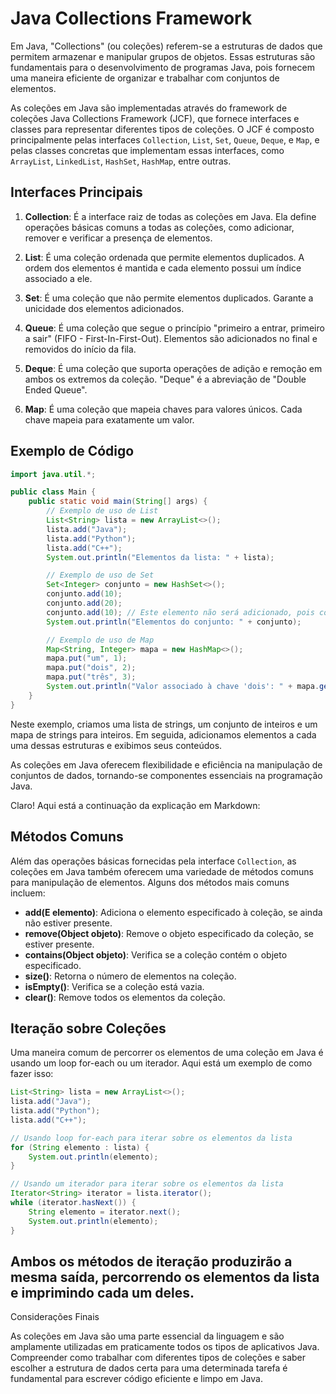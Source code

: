 # Java Collections Framework

Em Java, "Collections" (ou coleções) referem-se a estruturas de dados que permitem armazenar e manipular grupos de objetos. Essas estruturas são fundamentais para o desenvolvimento de programas Java, pois fornecem uma maneira eficiente de organizar e trabalhar com conjuntos de elementos.

As coleções em Java são implementadas através do framework de coleções Java Collections Framework (JCF), que fornece interfaces e classes para representar diferentes tipos de coleções. O JCF é composto principalmente pelas interfaces `Collection`, `List`, `Set`, `Queue`, `Deque`, e `Map`, e pelas classes concretas que implementam essas interfaces, como `ArrayList`, `LinkedList`, `HashSet`, `HashMap`, entre outras.

## Interfaces Principais

1. **Collection**: É a interface raiz de todas as coleções em Java. Ela define operações básicas comuns a todas as coleções, como adicionar, remover e verificar a presença de elementos.

2. **List**: É uma coleção ordenada que permite elementos duplicados. A ordem dos elementos é mantida e cada elemento possui um índice associado a ele.

3. **Set**: É uma coleção que não permite elementos duplicados. Garante a unicidade dos elementos adicionados.

4. **Queue**: É uma coleção que segue o princípio "primeiro a entrar, primeiro a sair" (FIFO - First-In-First-Out). Elementos são adicionados no final e removidos do início da fila.

5. **Deque**: É uma coleção que suporta operações de adição e remoção em ambos os extremos da coleção. "Deque" é a abreviação de "Double Ended Queue".

6. **Map**: É uma coleção que mapeia chaves para valores únicos. Cada chave mapeia para exatamente um valor.

## Exemplo de Código

```java
import java.util.*;

public class Main {
    public static void main(String[] args) {
        // Exemplo de uso de List
        List<String> lista = new ArrayList<>();
        lista.add("Java");
        lista.add("Python");
        lista.add("C++");
        System.out.println("Elementos da lista: " + lista);

        // Exemplo de uso de Set
        Set<Integer> conjunto = new HashSet<>();
        conjunto.add(10);
        conjunto.add(20);
        conjunto.add(10); // Este elemento não será adicionado, pois conjuntos não permitem duplicatas
        System.out.println("Elementos do conjunto: " + conjunto);

        // Exemplo de uso de Map
        Map<String, Integer> mapa = new HashMap<>();
        mapa.put("um", 1);
        mapa.put("dois", 2);
        mapa.put("três", 3);
        System.out.println("Valor associado à chave 'dois': " + mapa.get("dois"));
    }
}
```

Neste exemplo, criamos uma lista de strings, um conjunto de inteiros e um mapa de strings para inteiros. Em seguida, adicionamos elementos a cada uma dessas estruturas e exibimos seus conteúdos.

As coleções em Java oferecem flexibilidade e eficiência na manipulação de conjuntos de dados, tornando-se componentes essenciais na programação Java.

Claro! Aqui está a continuação da explicação em Markdown:

## Métodos Comuns

Além das operações básicas fornecidas pela interface `Collection`, as coleções em Java também oferecem uma variedade de métodos comuns para manipulação de elementos. Alguns dos métodos mais comuns incluem:

- **add(E elemento)**: Adiciona o elemento especificado à coleção, se ainda não estiver presente.
- **remove(Object objeto)**: Remove o objeto especificado da coleção, se estiver presente.
- **contains(Object objeto)**: Verifica se a coleção contém o objeto especificado.
- **size()**: Retorna o número de elementos na coleção.
- **isEmpty()**: Verifica se a coleção está vazia.
- **clear()**: Remove todos os elementos da coleção.

## Iteração sobre Coleções

Uma maneira comum de percorrer os elementos de uma coleção em Java é usando um loop for-each ou um iterador. Aqui está um exemplo de como fazer isso:

```java
List<String> lista = new ArrayList<>();
lista.add("Java");
lista.add("Python");
lista.add("C++");

// Usando loop for-each para iterar sobre os elementos da lista
for (String elemento : lista) {
    System.out.println(elemento);
}

// Usando um iterador para iterar sobre os elementos da lista
Iterator<String> iterator = lista.iterator();
while (iterator.hasNext()) {
    String elemento = iterator.next();
    System.out.println(elemento);
}
```

## Ambos os métodos de iteração produzirão a mesma saída, percorrendo os elementos da lista e imprimindo cada um deles.

Considerações Finais

As coleções em Java são uma parte essencial da linguagem e são amplamente utilizadas em praticamente todos os tipos de aplicativos Java. Compreender como trabalhar com diferentes tipos de coleções e saber escolher a estrutura de dados certa para uma determinada tarefa é fundamental para escrever código eficiente e limpo em Java.



